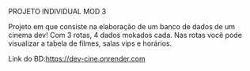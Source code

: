 PROJETO INDIVIDUAL MOD 3

Projeto em que consiste na elaboração de um banco de dados de um cinema dev! Com 3 rotas, 4 dados mokados cada. Nas rotas você pode visualizar a tabela de filmes, salas vips e horários.

Link do BD:https://dev-cine.onrender.com
